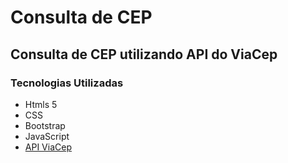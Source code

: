 # Consulta de CEP
## Consulta de CEP utilizando API do ViaCep

### Tecnologias Utilizadas
* Htmls 5
* CSS
* Bootstrap
* JavaScript
* [API ViaCep](#https://viacep.com.br/)

[](https://github.com/vanessalopes051/consultaCEP/blob/master/src/css/consultaCep.gif)
